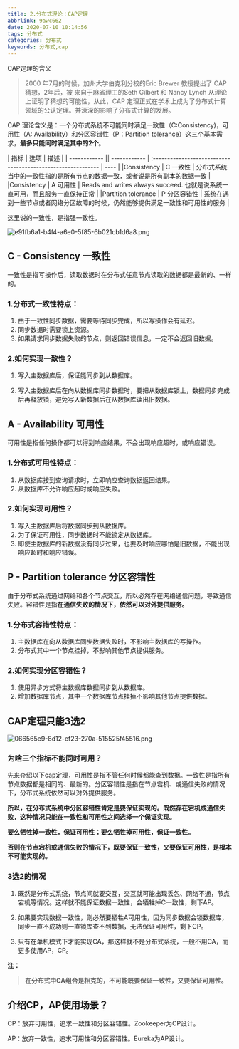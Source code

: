 ```yaml
---
title: 2.分布式理论：CAP定理
abbrlink: 9awc662
date: 2020-07-10 10:14:56
tags: 分布式
categories: 分布式
keywords: 分布式,cap
---
```

CAP定理的含义

> 2000 年7月的时候，加州大学伯克利分校的Eric Brewer 教授提出了 CAP 猜想，2年后，被 来自于麻省理工的Seth Gilbert 和 Nancy Lynch 从理论上证明了猜想的可能性，从此，CAP 定理正式在学术上成为了分布式计算领域的公认定理。并深深的影响了分布式计算的发展。



CAP 理论含义是：一个分布式系统不可能同时满足一致性（C:Consistency)，可用性（A: Availability）和分区容错性（P：Partition tolerance）这三个基本需求，**最多只能同时满足其中的2个**。



| 指标 | 选项         | 描述 |
| ------------ || ------------ | :----------------------------------------------------------- | ---- |
|Consistency | C 一致性     | 分布式系统当中的一致性指的是所有节点的数据一致，或者说是所有副本的数据一致 |
|Consistency | A 可用性     | Reads and writes always succeed. 也就是说系统一直可用，而且服务一直保持正常 |
|Partition tolerance | P 分区容错性 | 系统在遇到一些节点或者网络分区故障的时候，仍然能够提供满足一致性和可用性的服务 |

这里说的一致性，是指强一致性。



![e91fb6a1-b4f4-a6e0-5f85-6b021cb1d6a8.png](http://blog.xuejiangtao.com/blog/20200702/e91fb6a1-b4f4-a6e0-5f85-6b021cb1d6a8.png)



## C - Consistency 一致性

一致性是指写操作后，读取数据时在分布式任意节点读取的数据都是最新的、一样的。

### 1.分布式一致性特点：

1. 由于一致性同步数据，需要等待同步完成，所以写操作会有延迟。
2. 同步数据时需要锁上资源。
3. 如果请求同步数据失败的节点，则返回错误信息，一定不会返回旧数据。



### 2.如何实现一致性？

1. 写入主数据库后，保证能同步到从数据库。

2. 写入主数据库后在向从数据库同步数据时，要把从数据库锁上，数据同步完成后再释放锁，避免写入新数据后在从数据库读出旧数据。



## A - Availability 可用性

可用性是指任何操作都可以得到响应结果，不会出现响应超时，或响应错误。



### 1.分布式可用性特点：

1. 从数据库接到查询请求时，立即响应查询数据返回结果。
2. 从数据库不允许响应超时或响应失败。



### 2.如何实现可用性？

1. 写入主数据库后将数据同步到从数据库。
2. 为了保证可用性，同步数据时不能锁定从数据库。
3. 即使主数据库的新数据没有同步过来，也要及时响应哪怕是旧数据，不能出现响应超时和响应错误。



## P - Partition tolerance 分区容错性

由于分布式系统通过网络和各个节点交互，所以必然存在网络通信问题，导致通信失败。容错性是指**在通信失败的情况下，依然可以对外提供服务。**



### 1.分布式容错性特点：

1. 主数据库在向从数据库同步数据失败时，不影响主数据库的写操作。
2. 分布式其中一个节点挂掉，不影响其他节点提供服务。



### 2.如何实现分区容错性？

1. 使用异步方式将主数据库数据同步到从数据库。
2. 增加数据库节点，其中一个数据库节点挂掉不影响其他节点提供数据。

## CAP定理只能3选2

![066565e9-8d12-ef23-270a-515525f45516.png](http://blog.xuejiangtao.com/blog/20200702/066565e9-8d12-ef23-270a-515525f45516.png)

### 为啥三个指标不能同时可用？

先来介绍以下cap定理，可用性是指不管任何时候都能查到数据。一致性是指所有节点数据都是相同的、最新的。分区容错性是指在节点宕机、或通信失败的情况下，分布式系统依然可以对外提供服务。

**所以，在分布式系统中分区容错性肯定是要保证实现的。既然存在宕机或通信失败，这种情况只能在一致性和可用性之间选择一个保证实现。**

**要么牺牲掉一致性，保证可用性；要么牺牲掉可用性，保证一致性。**

**否则在节点宕机或通信失败的情况下，既要保证一致性，又要保证可用性，是根本不可能实现的。**



### 3选2的情况

1. 既然是分布式系统，节点间就要交互，交互就可能出现丢包、网络不通，节点宕机等情况。这样就不能保证数据一致性，会牺牲掉C一致性，剩下AP。

2. 如果要实现数据一致性，则必然要牺牲A可用性，因为同步数据会锁数据库，同步一直不成功则一直锁库查不到数据，无法保证可用性，剩下CP。
3. 只有在单机模式下才能实现CA，那这样就不是分布式系统，一般不用CA，而更多使用AP，CP。



**注：**

> **在分布式中CA组合是相克的，不可能既要保证一致性，又要保证可用性。**



## 介绍CP，AP使用场景？

CP：放弃可用性，追求一致性和分区容错性。Zookeeper为CP设计。

AP：放弃一致性，追求可用性和分区容错性。Eureka为AP设计。
